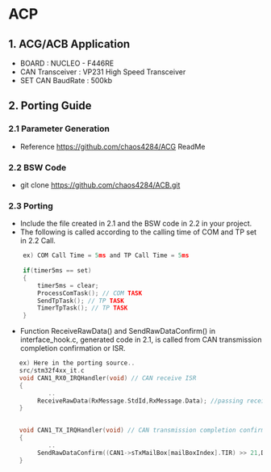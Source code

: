 # ACP
## 1. ACG/ACB Application
- BOARD : NUCLEO - F446RE
- CAN Transceiver : VP231 High Speed Transceiver
- SET CAN BaudRate : 500kb

## 2. Porting Guide
### 2.1 Parameter Generation
- Reference https://github.com/chaos4284/ACG ReadMe

### 2.2 BSW Code
- git clone https://github.com/chaos4284/ACB.git

### 2.3 Porting 
- Include the file created in 2.1 and the BSW code in 2.2 in your project.
- The following is called according to the calling time of COM and TP set in 2.2 Call.
```C    
    ex) COM Call Time = 5ms and TP Call Time = 5ms 
    
    if(timer5ms == set)
    {
        timer5ms = clear;
        ProcessComTask(); // COM TASK
        SendTpTask(); // TP TASK
        TimerTpTask(); // TP TASK
    }
```

-  Function ReceiveRawData() and SendRawDataConfirm() in interface_hook.c, generated code in 2.1, is called from CAN transmission completion confirmation or ISR.
```C
   ex) Here in the porting source..
   src/stm32f4xx_it.c
   void CAN1_RX0_IRQHandler(void) // CAN receive ISR
   {
           ..
        ReceiveRawData(RxMessage.StdId,RxMessage.Data); //passing received CAN ID and CAN DATA
   }

   
   void CAN1_TX_IRQHandler(void) // CAN transmission completion confirmation ISR
   {
           ..
        SendRawDataConfirm((CAN1->sTxMailBox[mailBoxIndex].TIR) >> 21,Data); //passing transmitted CAN ID and CAN DATA
   }
```   
